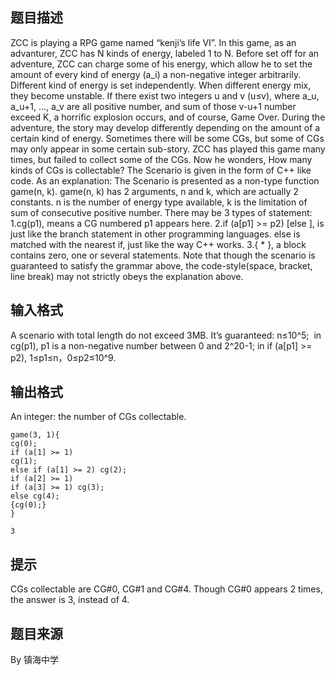 


## 题目描述
ZCC is playing a RPG game named “kenji’s life VI”.
In this game, as an advanturer, ZCC has N kinds of energy, labeled 1 to N. Before set off for an adventure, ZCC can charge some of his energy, which allow he to set the amount of every kind of energy (a_i) a non-negative integer arbitrarily. Different kind of energy is set independently.
When different energy mix, they become unstable. If there exist two integers u and v (u≤v), where a_u, a_u+1, ..., a_v are all positive number, and sum of those v-u+1 number exceed K, a horrific explosion occurs, and of course, Game Over.
During the adventure, the story may develop differently depending on the amount of a certain kind of energy. Sometimes there will be some CGs, but some of CGs may only appear in some certain sub-story.
ZCC has played this game many times, but failed to collect some of the CGs. Now he wonders, How many kinds of CGs is collectable?
The Scenario is given in the form of C++ like code.
As an explanation:
The Scenario is presented as a non-type function game(n, k).
game(n, k) has 2 arguments, n and k, which are actually 2 constants. n is the number of energy type available, k is the limitation of sum of consecutive positive number. There may be 3 types of statement:
1.cg(p1), means a CG numbered p1 appears here.
2.if (a[p1] >= p2) <statement> [else <statement>], is just like the branch statement in other programming languages. else is matched with the nearest if, just like the way C++ works.
3.{ <statements>* }, a block contains zero, one or several statements.
Note that though the scenario is guaranteed to satisfy the grammar above, the code-style(space, bracket, line break) may not strictly obeys the explanation above.
## 输入格式
A scenario with total length do not exceed 3MB.
It’s guaranteed:
n≤10^5; 
in cg(p1), p1 is a non-negative number between 0 and 2^20-1;
in if (a[p1] >= p2), 1≤p1≤n，0≤p2≤10^9.
## 输出格式
An integer: the number of CGs collectable.

```input1
game(3, 1){
cg(0);
if (a[1] >= 1)
cg(1);
else if (a[1] >= 2) cg(2);
if (a[2] >= 1)
if (a[3] >= 1) cg(3); 
else cg(4);
{cg(0);}
}

```

```output1
3
```

## 提示
CGs collectable are CG#0, CG#1 and CG#4.
Though CG#0 appears 2 times, the answer is 3, instead of 4.
## 题目来源
By 镇海中学


